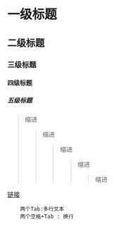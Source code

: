 # 一级标题
## 二级标题
### 三级标题
#### 四级标题
##### 五级标题
> 缩进
>> 缩进
>>> 缩进
>>>> 缩进
>>>>> 缩进

[链接](http://www.baidu.com)

        两个Tab:多行文本
        两个空格+Tab : 换行